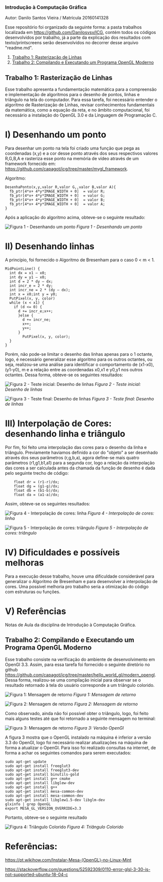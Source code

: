 ### Introdução à Computação Gráfica

Autor: Danilo Santos Vieira / Matrícula 20160141328

Esse repositório foi organizado da seguinte forma: a pasta trabalhos localizada em https://github.com/Danilosvsv/ICG, contém todos os códigos desenvolvidos por trabalho, já a parte da explicação dos resultados com texto/printscreens serão desenvolvidos no decorrer desse arquivo "readme.md".

1. [Trabalho 1: Rasterização de Linhas](#introduction)
2. [Trabalho 2: Compilando e Executando um Programa OpenGL Moderno](#introduction2)


## Trabalho 1: Rasterização de Linhas <a name="introduction"></a>

Esse trabalho apresenta a fundamentação matemática para a compreensão e implementação de algoritmos para o desenho de pontos, linhas e triângulo na tela do computador. Para essa tarefa, foi necessário entender o algoritmo de Rasterização de Linhas, revisar conhecimentos fundamentais da matemática, como a equação da reta, e no âmbito computacional, foi necessário a instalação do OpenGL 3.0 e da Linguagem de Programação C.

# I) Desenhando um ponto

Para desenhar um ponto na tela foi criado uma função que pega as coordenadas (x,y) e a cor desse ponto através dos seus respectivos valores R,G,B,A e rasteriza esse ponto na memória de vídeo atravès de um framework fornecido em: https://github.com/capagot/icg/tree/master/mygl_framework.

Algoritmo: 

```
DesenhaPonto(x,y,valor R,valor G,,valor B,valor A){
  fb_ptr[4*x+ 4*y*IMAGE_WIDTH + 0]  = valor R;
  fb_ptr[4*x+ 4*y*IMAGE_WIDTH + 0]  = valor G;
  fb_ptr[4*x+ 4*y*IMAGE_WIDTH + 0]  = valor B;
  fb_ptr[4*x+ 4*y*IMAGE_WIDTH + 0]  = valor A;
}  
```
Após a aplicação do algoritmo acima, obteve-se o seguinte resultado: 

![Figura 1 - Desenhando um ponto](https://user-images.githubusercontent.com/66951092/85498909-f9edad80-b5b6-11ea-9be6-353313f7d6ba.png)
*Figura 1 - Desenhando um ponto*

# II) Desenhando linhas

A princípio, foi fornecido o Algoritmo de Bresenham para o caso 0 < m < 1.

```
MidPointLine() {
  int dx = x1 – x0;
  int dy = y1 – x0;
  int d = 2 * dy – dx;
  int incr_e = 2 * dy;
  int incr_ne = 2 * (dy – dx);
  int x = x0;int y = y0;
  PutPixel(x, y, color) 
  while (x < x1) {
    if (d <= 0) {
      d += incr_e;x++;
      }else {
        d += incr_ne;
        x++;
        y++;
      }
        PutPixel(x, y, color);
  }
}
```
Porém, não pode-se limitar o desenho das linhas apenas para o 1 octante, logo, é necessário generalizar esse algoritmo para os outros octantes, ou seja, realizou-se uma análise para identificar o comportamento de (x1-x0), (y1-y0), m e a relação entre as coordenadas x0,x1 e y0,y1 nos outros octantes. Dessa forma, obteve-se os seguintes resultados:


![Figura 2 - Teste inicial: Desenho de linhas](https://user-images.githubusercontent.com/66951092/85497796-ed685580-b5b4-11ea-9c9b-f601a685a257.jpeg)
*Figura 2 - Teste inicial: Desenho de linhas*

![Figura 3 - Teste final: Desenho de linhas](https://user-images.githubusercontent.com/66951092/85497806-f22d0980-b5b4-11ea-984c-df3e296af453.jpeg)
*Figura 3 - Teste final: Desenho de linhas*



# III) Interpolação de Cores: desenhando linha e triângulo

Por fim, foi feito uma interpolação das cores para o desenho da linha e triângulo. Previamente haviamos definido a cor do "objeto" a ser desenhado através dos seus parâmetros (r,g,b,a), agora define-se mais quatro parâmetros (r1,g1,b1,a1) para a segunda cor, logo a relação da interpolação das cores a ser calculada antes da chamada da função de desenho é dada pelo seguinte trecho de código: 

```
	float dr = (r1-r)/dx;
	float dg = (g1-g)/dx;
	float db = (b1-b)/dx;
	float da = (a1-a)/dx;	
```
Assim, obteve-se os seguintes resultados:

![Figura 4 - Interpolação de cores: linha](https://user-images.githubusercontent.com/66951092/85497812-f3f6cd00-b5b4-11ea-9dbc-8eb6949782e0.jpeg)
*Figura 4 - Interpolação de cores: linha*

![Figura 5 - Interpolação de cores: triângulo](https://user-images.githubusercontent.com/66951092/85497816-f5c09080-b5b4-11ea-861d-40de34db9f80.jpeg)
*Figura 5 - Interpolação de cores: triângulo*

# IV) Dificuldades e possíveis melhoras

Para a execução desse trabalho, houve uma dificuldade considerável para generalizar o Algoritmo de Bresenham e para desenvolver a interpolação de cores. Uma possível melhoria pro trabalho seria a otimização do código com estruturas ou funções.

# V) Referências

Notas de Aula da disciplina de Introdução à Computação Gráfica.

## Trabalho 2: Compilando e Executando um Programa OpenGL Moderno <a name="introduction2"></a>

Esse trabalho consiste na verificação do ambiente de desenvolvimento em OpenGl 3.3. Assim, para essa tarefa foi fornecido o seguinte diretório no github https://github.com/capagot/icg/tree/master/hello_world_gl/modern_opengl. Dessa forma, realizou-se uma compilação inicial para observar se o resultado retornado à tela do usuário corresponde a um triângulo colorido.

![Figura 1: Mensagem de retorno](https://user-images.githubusercontent.com/66951092/85546087-f11acd00-b5f2-11ea-9418-ad78f4fac454.jpg)
*Figura 1: Mensagem de retorno*

![Figura 2: Mensagem de retorno](https://user-images.githubusercontent.com/66951092/85546094-f1b36380-b5f2-11ea-9051-a95a165f9e05.jpg)
*Figura 2: Mensagem de retorno*

Como observado, ainda não foi possível obter o triângulo, logo, foi feito mais alguns testes até que foi retornado a seguinte mensagem no terminal:

![Figura 3: Mensagem de retorno](https://user-images.githubusercontent.com/66951092/85546099-f2e49080-b5f2-11ea-9f0a-db4315fe1d1e.jpg)
*Figura 3: Versão OpenGl*

A figura 3 mostra que o OpenGL instalado na máquina é inferior a versão 3.3 do OpenGl, logo foi necessário realizar atualizações na máquina de forma a atualizar o OpenGl. Para isso foi realizado consultas na internet, de forma a achar os seguintes comandos para serem executados:

```
sudo apt-get update
sudo apt-get install freeglut3
sudo apt-get install freeglut3-dev
sudo apt-get install binutils-gold
sudo apt-get install g++ cmake
sudo apt-get install libglew-dev
sudo apt-get install g++
sudo apt-get install mesa-common-dev
sudo apt-get install mesa-common-dev
sudo apt-get install libglew1.5-dev libglm-dev
glxinfo | grep OpenGL
export MESA_GL_VERSION_OVERRIDE=3.3
```

Portanto, obteve-se o seguinte resultado

![Figura 4: Triângulo Colorido](https://user-images.githubusercontent.com/66951092/85546104-f415bd80-b5f2-11ea-8bd5-cd7ea476e8be.jpg)
*Figura 4: Triângulo Colorido*

# Referências:

https://pt.wikihow.com/Instalar-Mesa-(OpenGL)-no-Linux-Mint

https://stackoverflow.com/questions/52592309/0110-error-glsl-3-30-is-not-supported-ubuntu-18-04-c

